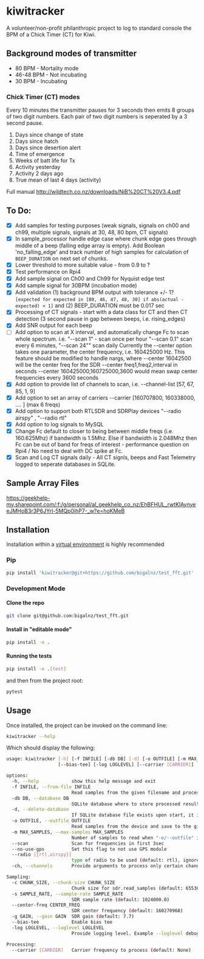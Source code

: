 # kiwitracker

A volunteer/non-profit philanthropic project to log to standard console the BPM of a Chick Timer (CT) for Kiwi.

## Background modes of transmitter

- 80 BPM - Mortality mode
- 46-48 BPM - Not incubating
- 30 BPM - Incubating

### Chick Timer (CT) modes

Every 10 minutes the transmitter pauses for 3 seconds then emits 8 groups of two digit numbers. Each pair of two digit numbers is seperated by a 3 second pause.

1. Days since change of state
2. Days since hatch
3. Days since desertion alert
4. Time of emergence
5. Weeks of batt life for Tx
6. Activity yesterday
7. Activity 2 days ago
8. True mean of last 4 days (activity)

Full manual http://wildtech.co.nz/downloads/NiB%20CT%20V3.4.pdf

## To Do:

- [x] Add samples for testing purposes (weak signals, signals on ch00 and ch99, multiple signals, signals at 30, 48, 80 bpm, CT signals)
- [x] In sample_processor handle edge case where chunk edge goes through middle of a beep (falling edge array is empty). Add Boolean 'no_falling_edge' and track number of high samples for calculation of `BEEP_DURATION` on next set of chunks.
- [x] Lower threshold to more suitable value - from 0.9 to ?
- [x] Test performance on Rpi4
- [x] Add sample signal on Ch00 and Ch99 for Nyquist edge test
- [x] Add sample signal for 30BPM (incubation mode)
- [x] Add validation (1) background BPM output with tolerance +/- 1? `[expected for expected in [80, 46, 47, 48, 30] if abs(actual - expected) < 1]` and (2) BEEP_DURATION must be 0.017 sec
- [x] Processing of CT signals - start with a data class for CT and then CT detection (3 second pause in gap between beeps, i.e. rising_edges)
- [x] Add SNR output for each beep
- [ ] Add option to scan at X interval, and automatically change Fc to scan whole spectrum. i.e. "--scan 1" - scan once per hour "--scan 0.1" scan every 6 minutes, "--scan 24"" scan daily
      Currently the --center option takes one parameter, the center frequency, i.e. 160425000 Hz.
      This feature should be modified to handle nargs, where
      --center 16042500 will be the center freq for the SDR
      --center freq1,freq2,interval in seconds
      --center 160425000,160725000,3600 would mean swap center frequencies every 3600 seconds
- [x] Add option to provide list of channels to scan, i.e. --channel-list [57, 67, 85, 1, 9] 
- [x] Add option to set an array of carriers --carrier [160707800, 160338000, .... ] (max 6 freqs)
- [x] Add option to support both RTLSDR and SDRPlay devices "--radio airspy" , "--radio rtl"
- [x] Add option to log signals to MySQL
- [x] Change Fc default to closer to being between middle freqs (i.e. 160.625Mhz) if bandwidth is 1.5Mhz. Else if bandwidth is 2.048Mhz then Fc can be out of band for freqs of interest - performance question on Rpi4 / No need to deal with DC spike at Fc.
- [x] Scan and Log CT signals daily - All CT signls, beeps and Fast Telemetry logged to seperate databases in SQLite.

## Sample Array Files

https://geekhelp-my.sharepoint.com/:f:/g/personal/al_geekhelp_co_nz/EhBFHUL_rwtKlAynyeeJMHoB3r3P6JYrl-5MQp0ihP7-_w?e=hoKMeB

## Installation

Installation within a [virtual environment](https://docs.python.org/3.11/library/venv.html) is highly recommended

### Pip

```bash
pip install 'kiwitracker@git+https://github.com/bigalnz/test_fft.git'
```

### Development Mode

#### Clone the repo

```bash
git clone git@github.com:bigalnz/test_fft.git
```

#### Install in "editable mode"

```bash
pip install -e .
```

#### Running the tests

```bash
pip install -e .[test]
```

and then from the project root:

```bash
pytest
```

## Usage

Once installed, the project can be invoked on the command line:

```bash
kiwitracker --help
```

Which should display the following:

```bash
usage: kiwitracker [-h] [-f INFILE] [-db DB] [-d] [-o OUTFILE] [-m MAX_SAMPLES] [--scan] [--no-use-gps] [--radio [{rtl,airspy}]] [-c CHUNK_SIZE] [-s SAMPLE_RATE] [--center-freq CENTER_FREQ] [-g GAIN]
                   [--bias-tee] [-log LOGLEVEL] [--carrier [CARRIER]]

options:
  -h, --help            show this help message and exit
  -f INFILE, --from-file INFILE
                        Read samples from the given filename and process them
  -db DB, --database DB
                        SQLite database where to store processed results. Defaults to `main.db`. Environment variable KIWITRACKER_DB has priority.
  -d, --delete-database
                        If SQLite database file exists upon start, it is deleted.
  -o OUTFILE, --outfile OUTFILE
                        Read samples from the device and save to the given filename
  -m MAX_SAMPLES, --max-samples MAX_SAMPLES
                        Number of samples to read when "-o/--outfile" is specified
  --scan                Scan for frequencies in first 3sec
  --no-use-gps          Set this flag to not use GPS module
  --radio [{rtl,airspy}]
                        type of radio to be used (default: rtl), ignored if reading samples from disk. Airspy has max sample rate of 768000. Needs to be used with -s 768000.
  -ch, --channels       Provide arguments to process only certain channels. Valid options are all, odd, even or custom list, i.e. "--channels 19 55 83"

Sampling:
  -c CHUNK_SIZE, --chunk-size CHUNK_SIZE
                        Chunk size for sdr.read_samples (default: 65536)
  -s SAMPLE_RATE, --sample-rate SAMPLE_RATE
                        SDR sample rate (default: 1024000.0)
  --center-freq CENTER_FREQ
                        SDR center frequency (default: 160270968)
  -g GAIN, --gain GAIN  SDR gain (default: 7.7)
  --bias-tee            Enable bias tee
  -log LOGLEVEL, --loglevel LOGLEVEL
                        Provide logging level. Example --loglevel debug, default=warning

Processing:
  --carrier [CARRIER]   Carrier frequency to process (default: None)

```
